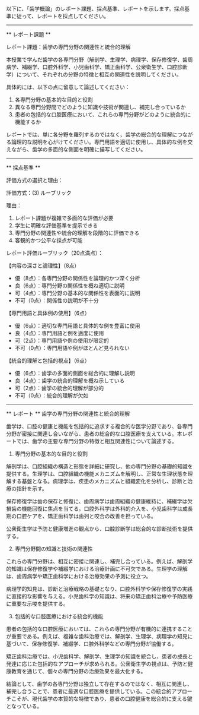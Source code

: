 以下に、「歯学概論」のレポート課題、採点基準、レポートを示します。採点基準に従って、レポートを採点してください。

---------------------------------------
** レポート課題 **

レポート課題：歯学の専門分野の関連性と統合的理解

本授業で学んだ歯学の各専門分野（解剖学、生理学、病理学、保存修復学、歯周病学、補綴学、口腔外科学、小児歯科学、矯正歯科学、公衆衛生学、口腔診断学）について、それぞれの分野の特徴と相互の関連性を説明してください。

具体的には、以下の点に留意して論述してください：

1. 各専門分野の基本的な目的と役割
2. 異なる専門分野間でどのように知識や技術が関連し、補完し合っているか
3. 患者の包括的な口腔医療において、これらの専門分野がどのように統合的に機能するか

レポートでは、単に各分野を羅列するのではなく、歯学の総合的な理解につながる論理的な説明を心がけてください。専門用語を適切に使用し、具体的な例を交えながら、歯学の多面的な側面を明確に描写してください。

---------------------------------------
** 採点基準 **

評価方式の選択と理由：

評価方式：(3) ルーブリック

理由：
1. レポート課題が複雑で多面的な評価が必要
2. 学生に明確な評価基準を提示できる
3. 専門分野の関連性や統合的理解を段階的に評価できる
4. 客観的かつ公平な採点が可能

レポート評価ルーブリック（20点満点）：

【内容の深さと論理性】（8点）
- 優（8点）：各専門分野の関係性を論理的かつ深く分析
- 良（6点）：専門分野の関係性を概ね適切に説明
- 可（4点）：専門分野の基本的な関係性を表面的に説明
- 不可（0点）：関係性の説明が不十分

【専門用語と具体例の使用】（6点）
- 優（6点）：適切な専門用語と具体的な例を豊富に使用
- 良（4点）：専門用語と例を適度に使用
- 可（2点）：専門用語や例の使用が限定的
- 不可（0点）：専門用語や例がほとんど見られない

【統合的理解と包括的視点】（6点）
- 優（6点）：歯学の多面的側面を総合的に理解し説明
- 良（4点）：歯学の統合的理解を概ね示している
- 可（2点）：歯学の統合的理解が部分的
- 不可（0点）：統合的理解が欠如

---------------------------------------
** レポート **
歯学の専門分野の関連性と統合的理解

歯学は、口腔の健康と機能を包括的に追求する複合的な医学分野であり、各専門分野が密接に関連し合いながら、患者の総合的な口腔医療を支えている。本レポートでは、歯学の主要な専門分野の特徴と相互関連性について論述する。

1. 専門分野の基本的な目的と役割

解剖学は、口腔組織の構造と形態を詳細に研究し、他の専門分野の基礎的知識を提供する。生理学は、口腔組織の機能メカニズムを解明し、正常な生理状態を理解する基盤となる。病理学は、疾患のメカニズムと組織変化を分析し、診断と治療の指針を示す。

保存修復学は歯の保存と修復に、歯周病学は歯周組織の健康維持に、補綴学は欠損歯の機能回復に焦点を当てる。口腔外科学は外科的介入を、小児歯科学は成長期の口腔ケアを、矯正歯科学は歯列と咬合の改善を担っている。

公衆衛生学は予防と健康増進の観点から、口腔診断学は総合的な診断技術を提供する。

2. 専門分野間の知識と技術の関連性

これらの専門分野は、相互に密接に関連し、補完し合っている。例えば、解剖学的知識は保存修復学や補綴学における治療計画に不可欠である。生理学の理解は、歯周病学や矯正歯科学における治療効果の予測に役立つ。

病理学的知見は、診断と治療戦略の基礎となり、口腔外科学や保存修復学の実践に直接的な影響を与える。小児歯科学の知識は、将来の矯正歯科治療や予防医療に重要な示唆を提供する。

3. 包括的な口腔医療における統合的機能

患者の包括的な口腔医療においては、これらの専門分野が有機的に連携することが重要である。例えば、複雑な歯科治療では、解剖学、生理学、病理学の知見に基づいて、保存修復学、補綴学、口腔外科学などの専門分野が協働する。

矯正歯科治療では、小児歯科学、解剖学、生理学の知識を統合し、患者の成長と発達に応じた包括的なアプローチが求められる。公衆衛生学の視点は、予防と健康教育を通じて、個々の専門分野の治療効果を最大化する。

結論として、歯学の各専門分野は独立して存在するのではなく、相互に関連し、補完し合うことで、患者に最適な口腔医療を提供している。この統合的アプローチこそが、現代歯学の本質的な特徴であり、患者の口腔健康を総合的に支える鍵となっている。

